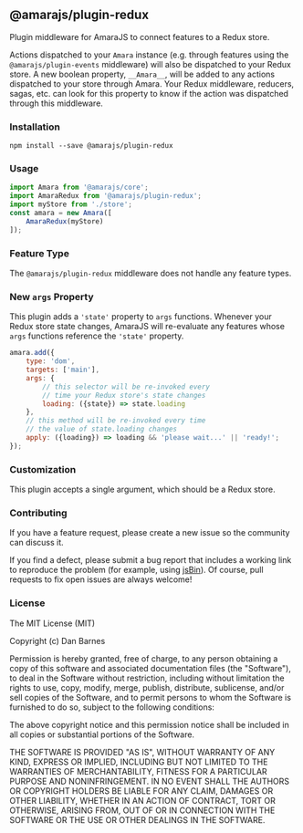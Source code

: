## @amarajs/plugin-redux

Plugin middleware for AmaraJS to connect features to a Redux store.

Actions dispatched to your `Amara` instance (e.g. through features using the `@amarajs/plugin-events` middleware) will also be dispatched to your Redux store. A new boolean property, `__Amara__`, will be added to any actions dispatched to your store through Amara. Your Redux middleware, reducers, sagas, etc. can look for this property to know if the action was dispatched through this middleware.

### Installation

`npm install --save @amarajs/plugin-redux`

### Usage

```javascript
import Amara from '@amarajs/core';
import AmaraRedux from '@amarajs/plugin-redux';
import myStore from './store';
const amara = new Amara([
    AmaraRedux(myStore)
]);
```

### Feature Type

The `@amarajs/plugin-redux` middleware does not handle any feature types.

### New `args` Property

This plugin adds a `'state'` property to `args` functions. Whenever your Redux store state changes, AmaraJS will re-evaluate any features whose `args` functions reference the `'state'` property.

```javascript
amara.add({
    type: 'dom',
    targets: ['main'],
    args: {
        // this selector will be re-invoked every
        // time your Redux store's state changes
        loading: ({state}) => state.loading
    },
    // this method will be re-invoked every time
    // the value of state.loading changes
    apply: ({loading}) => loading && 'please wait...' || 'ready!';
});
```

### Customization

This plugin accepts a single argument, which should be a Redux store.

### Contributing

If you have a feature request, please create a new issue so the community can discuss it.

If you find a defect, please submit a bug report that includes a working link to reproduce the problem (for example, using [jsBin](https://jsbin.com)). Of course, pull requests to fix open issues are always welcome!

### License

The MIT License (MIT)

Copyright (c) Dan Barnes

Permission is hereby granted, free of charge, to any person obtaining a copy of this software and associated documentation files (the "Software"), to deal in the Software without restriction, including without limitation the rights to use, copy, modify, merge, publish, distribute, sublicense, and/or sell copies of the Software, and to permit persons to whom the Software is furnished to do so, subject to the following conditions:

The above copyright notice and this permission notice shall be included in all copies or substantial portions of the Software.

THE SOFTWARE IS PROVIDED "AS IS", WITHOUT WARRANTY OF ANY KIND, EXPRESS OR IMPLIED, INCLUDING BUT NOT LIMITED TO THE WARRANTIES OF MERCHANTABILITY, FITNESS FOR A PARTICULAR PURPOSE AND NONINFRINGEMENT. IN NO EVENT SHALL THE AUTHORS OR COPYRIGHT HOLDERS BE LIABLE FOR ANY CLAIM, DAMAGES OR OTHER LIABILITY, WHETHER IN AN ACTION OF CONTRACT, TORT OR OTHERWISE, ARISING FROM, OUT OF OR IN CONNECTION WITH THE SOFTWARE OR THE USE OR OTHER DEALINGS IN THE SOFTWARE.
